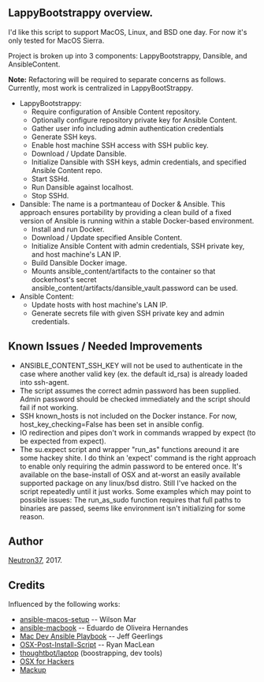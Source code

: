 ## LappyBootstrappy overview.

I'd like this script to support MacOS, Linux, and BSD one day. For now it's only tested for MacOS Sierra.

Project is broken up into 3 components: LappyBootstrappy, Dansible, and AnsibleContent.

**Note:** Refactoring will be required to separate concerns as follows. Currently, most work is centralized in LappyBootStrappy.

* LappyBootstrappy:
  * Require configuration of Ansible Content repository.
  * Optionally configure repository private key for Ansible Content.
  * Gather user info including admin authentication credentials
  * Generate SSH keys.
  * Enable host machine SSH access with SSH public key.
  * Download / Update Dansible.
  * Initialize Dansible with SSH keys, admin credentials, and specified Ansible Content repo.
  * Start SSHd.
  * Run Dansible against localhost.
  * Stop SSHd.
* Dansible: The name is a portmanteau of Docker & Ansible. This approach ensures portability by providing a clean build of a fixed version of Ansible is running within a stable Docker-based environment.
  * Install and run Docker.
  * Download / Update specified Ansible Content.
  * Initialize Ansible Content with admin credentials, SSH private key, and host machine's LAN IP.
  * Build Dansible Docker image.
  * Mounts ansible_content/artifacts to the container so that dockerhost's secret ansible_content/artifacts/dansible_vault.password can be used.
* Ansible Content:
  * Update hosts with host machine's LAN IP.
  * Generate secrets file with given SSH private key and admin credentials.

## Known Issues / Needed Improvements

* ANSIBLE_CONTENT_SSH_KEY will not be used to authenticate in the case where another valid key (ex. the default id_rsa) is already loaded into ssh-agent.
* The script assumes the correct admin password has been supplied. Admin password should be checked immediately and the script should fail if not working.
* SSH known_hosts is not included on the Docker instance. For now, host_key_checking=False has been set in ansible config.
* IO redirection and pipes don't work in commands wrapped by expect (to be expected from expect).
* The su.expect script and wrapper "run_as" functions areound it are some hackey shite. I do think an 'expect' command is the right approach to enable only requiring the admin password to be entered once. It's available on the base-install of OSX and at-worst an easily available supported package on any linux/bsd distro. Still I've hacked on the script repeatedly until it just works. Some examples which may point to possible issues: The run_as_sudo function requires that full paths to binaries are passed, seems like environment isn't initializing for some reason.

## Author

[Neutron37](http://neutron37.com), 2017.

## Credits

Influenced by the following works:

* [ansible-macos-setup](wilsonmar/ansible-macos-setup) -- Wilson Mar
* [ansible-macbook](https://github.com/eduardodeoh/ansible-macbook]) -- Eduardo de Oliveira Hernandes
* [Mac Dev Ansible Playbook](https://github.com/geerlingguy/mac-dev-playbook) -- Jeff Geerlings
* [OSX-Post-Install-Script](https://github.com/ryanmaclean/OSX-Post-Install-Script) -- Ryan MacLean
* [thoughtbot/laptop](https://github.com/thoughtbot/laptop) (boostrapping, dev tools)
* [OSX for Hackers](https://gist.github.com/MatthewMueller/e22d9840f9ea2fee4716)
* [Mackup](https://github.com/lra/mackup)
